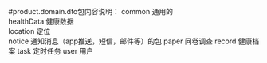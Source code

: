 #product.domain.dto包内容说明：
common       通用的   
healthData   健康数据  
location     定位  
notice       通知消息（app推送，短信，邮件等）的包 
paper        问卷调查
record       健康档案
task         定时任务
user         用户
